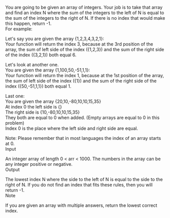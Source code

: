 You are going to be given an array of integers. Your job is to take that array and find an index N where the sum of the integers to the left of N is equal to the sum of the integers to the right of N. If there is no index that would make this happen, return -1.<br>
For example:<br>

Let's say you are given the array {1,2,3,4,3,2,1}:<br>
Your function will return the index 3, because at the 3rd position of the array, the sum of left side of the index ({1,2,3}) and the sum of the right side of the index ({3,2,1}) both equal 6.<br>

Let's look at another one.<br>
You are given the array {1,100,50,-51,1,1}:<br>
Your function will return the index 1, because at the 1st position of the array, the sum of left side of the index ({1}) and the sum of the right side of the index ({50,-51,1,1}) both equal 1.<br>

Last one:<br>
You are given the array {20,10,-80,10,10,15,35}<br>
At index 0 the left side is {}<br>
The right side is {10,-80,10,10,15,35}<br>
They both are equal to 0 when added. (Empty arrays are equal to 0 in this problem)<br>
Index 0 is the place where the left side and right side are equal.<br>

Note: Please remember that in most languages the index of an array starts at 0.<br>
Input<br>

An integer array of length 0 < arr < 1000. The numbers in the array can be any integer positive or negative.<br>
Output<br>

The lowest index N where the side to the left of N is equal to the side to the right of N. If you do not find an index that fits these rules, then you will return -1.<br>
Note<br>

If you are given an array with multiple answers, return the lowest correct index.
